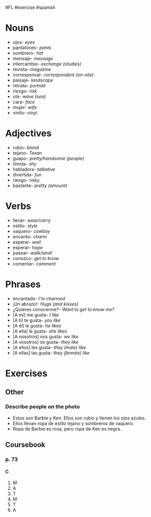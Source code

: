 #FL #exercise #spanish 

# Nouns
- ojos- *eyes*
- pantalones- *pants*
- sombrero- *hat*
- mensaje- *message*
- intercambio- *exchange (studies)*
- revista- *magazine*
- corresponsal- *correspondent (on-site)*
- paisaje- *landscape*
- retrata- *portrait*
- riesgo- *risk*
- ola- *wave (sea)*
- cara- *face*
- mujer- *wife*
- vinilo- *vinyl*

# Adjectives
- rubio- *blond*
- tejano- *Texan*
- guapo- *pretty/handsome (people)*
- tímida- *shy*
- habladora- *talkative*
- divertida- *fun*
- riesgo- *risky*
- bastante- *pretty (amount)*

# Verbs
- llevar- *wear/carry*
- estilo- *style*
- vaquero- *cowboy*
- encanto- *charm*
- esperar- *wait*
- esperar- *hope*
- pasear- *walk/stroll*
- conozco- *get to know*
- comentar- *comment*

# Phrases
- encantado- *I'm charmed*
- ¡Un abrazo!- *Hugs (and kisses)*
- ¿Quieres conocerme?- *Want to get to know me?*
- \[A mí] me gusta- *I like*
- \[A ti] te gusta- *you like*
- \[A él] le gusta- *he likes*
- \[A ella] le gusta- *she likes*
- \[A nosotros] nos gusta- *we like*
- \[A vosotros] os gusta- *they like*
- \[A ellos] les gusta- *they (male) like*
- \[A ellas] las gusta- *they (female) like*

# Exercises
## Other
### Describe people on the photo
- Estos son Barbie y Ken. Ellos son rubio y tienen los ojos azules. 
- Ellos llevan ropa de estilo tejano y sombreros de vaquero.
- Ropa de Barbie es rosa, pero ropa de Ken es negra.

## Coursebook
### p. 73
#### C
1. M
2. A
3. T
4. M
5. T
6. A
